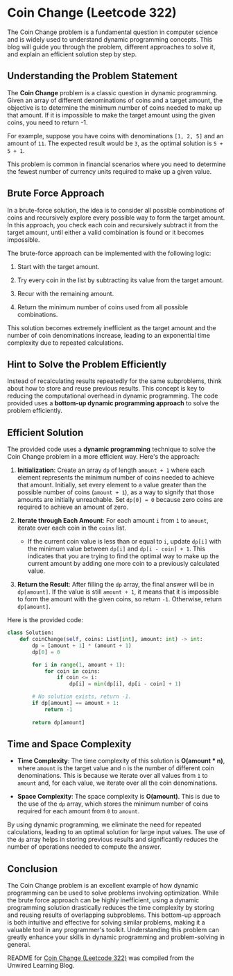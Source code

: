 # Coin Change (Leetcode 322)

The Coin Change problem is a fundamental question in computer science and is widely used to understand dynamic programming concepts. This blog will guide you through the problem, different approaches to solve it, and explain an efficient solution step by step.

## Understanding the Problem Statement

The **Coin Change** problem is a classic question in dynamic programming. Given an array of different denominations of coins and a target amount, the objective is to determine the minimum number of coins needed to make up that amount. If it is impossible to make the target amount using the given coins, you need to return -1.

For example, suppose you have coins with denominations `[1, 2, 5]` and an amount of `11`. The expected result would be `3`, as the optimal solution is `5 + 5 + 1`.

This problem is common in financial scenarios where you need to determine the fewest number of currency units required to make up a given value.

## Brute Force Approach

In a brute-force solution, the idea is to consider all possible combinations of coins and recursively explore every possible way to form the target amount. In this approach, you check each coin and recursively subtract it from the target amount, until either a valid combination is found or it becomes impossible.

The brute-force approach can be implemented with the following logic:

1. Start with the target amount.
    
2. Try every coin in the list by subtracting its value from the target amount.
    
3. Recur with the remaining amount.
    
4. Return the minimum number of coins used from all possible combinations.
    

This solution becomes extremely inefficient as the target amount and the number of coin denominations increase, leading to an exponential time complexity due to repeated calculations.

## Hint to Solve the Problem Efficiently

Instead of recalculating results repeatedly for the same subproblems, think about how to store and reuse previous results. This concept is key to reducing the computational overhead in dynamic programming. The code provided uses a **bottom-up dynamic programming approach** to solve the problem efficiently.

## Efficient Solution

The provided code uses a **dynamic programming** technique to solve the Coin Change problem in a more efficient way. Here's the approach:

1. **Initialization**: Create an array `dp` of length `amount + 1` where each element represents the minimum number of coins needed to achieve that amount. Initially, set every element to a value greater than the possible number of coins (`amount + 1`), as a way to signify that those amounts are initially unreachable. Set `dp[0] = 0` because zero coins are required to achieve an amount of zero.
    
2. **Iterate through Each Amount**: For each amount `i` from `1` to `amount`, iterate over each coin in the `coins` list.
    
    * If the current coin value is less than or equal to `i`, update `dp[i]` with the minimum value between `dp[i]` and `dp[i - coin] + 1`. This indicates that you are trying to find the optimal way to make up the current amount by adding one more coin to a previously calculated value.
        
3. **Return the Result**: After filling the `dp` array, the final answer will be in `dp[amount]`. If the value is still `amount + 1`, it means that it is impossible to form the amount with the given coins, so return `-1`. Otherwise, return `dp[amount]`.
    

Here is the provided code:

```python
class Solution:
    def coinChange(self, coins: List[int], amount: int) -> int:
        dp = [amount + 1] * (amount + 1)
        dp[0] = 0

        for i in range(1, amount + 1):
            for coin in coins:
                if coin <= i:
                    dp[i] = min(dp[i], dp[i - coin] + 1)

        # No solution exists, return -1.
        if dp[amount] == amount + 1:
            return -1  
        
        return dp[amount]
```

## Time and Space Complexity

* **Time Complexity**: The time complexity of this solution is **O(amount \* n)**, where `amount` is the target value and `n` is the number of different coin denominations. This is because we iterate over all values from `1` to `amount` and, for each value, we iterate over all the coin denominations.
    
* **Space Complexity**: The space complexity is **O(amount)**. This is due to the use of the `dp` array, which stores the minimum number of coins required for each amount from `0` to `amount`.
    

By using dynamic programming, we eliminate the need for repeated calculations, leading to an optimal solution for large input values. The use of the `dp` array helps in storing previous results and significantly reduces the number of operations needed to compute the answer.

## Conclusion

The Coin Change problem is an excellent example of how dynamic programming can be used to solve problems involving optimization. While the brute force approach can be highly inefficient, using a dynamic programming solution drastically reduces the time complexity by storing and reusing results of overlapping subproblems. This bottom-up approach is both intuitive and effective for solving similar problems, making it a valuable tool in any programmer's toolkit. Understanding this problem can greatly enhance your skills in dynamic programming and problem-solving in general.


README for [Coin Change (Leetcode 322)](https://blog.unwiredlearning.com/coin-change) was compiled from the Unwired Learning Blog.